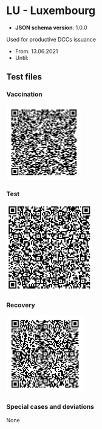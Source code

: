 # LU - Luxembourg

* **JSON schema version**: 1.0.0

Used for productive DCCs issuance
* From: 13.06.2021
* Until:

## Test files

### Vaccination

![VAC](VAC.png)

### Test

![TEST](TEST.png)

### Recovery

![REC](REC.png)

### Special cases and deviations
None